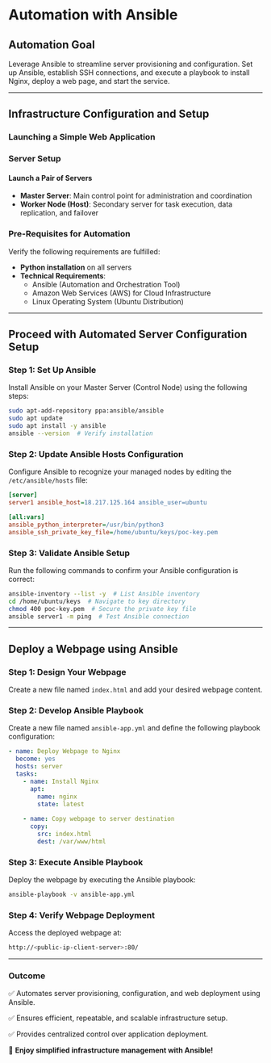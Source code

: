 # Automation with Ansible

## Automation Goal
Leverage Ansible to streamline server provisioning and configuration. Set up Ansible, establish SSH connections, and execute a playbook to install Nginx, deploy a web page, and start the service.

---

## Infrastructure Configuration and Setup
### Launching a Simple Web Application

### Server Setup
#### Launch a Pair of Servers
- **Master Server**: Main control point for administration and coordination
- **Worker Node (Host)**: Secondary server for task execution, data replication, and failover

### Pre-Requisites for Automation
Verify the following requirements are fulfilled:

- **Python installation** on all servers
- **Technical Requirements**:
    - Ansible (Automation and Orchestration Tool)
    - Amazon Web Services (AWS) for Cloud Infrastructure
    - Linux Operating System (Ubuntu Distribution)

---

## Proceed with Automated Server Configuration Setup

### Step 1: Set Up Ansible
Install Ansible on your Master Server (Control Node) using the following steps:

```sh
sudo apt-add-repository ppa:ansible/ansible
sudo apt update
sudo apt install -y ansible
ansible --version  # Verify installation
```

### Step 2: Update Ansible Hosts Configuration
Configure Ansible to recognize your managed nodes by editing the `/etc/ansible/hosts` file:

```ini
[server]
server1 ansible_host=18.217.125.164 ansible_user=ubuntu

[all:vars]
ansible_python_interpreter=/usr/bin/python3
ansible_ssh_private_key_file=/home/ubuntu/keys/poc-key.pem
```

### Step 3: Validate Ansible Setup
Run the following commands to confirm your Ansible configuration is correct:

```sh
ansible-inventory --list -y  # List Ansible inventory
cd /home/ubuntu/keys  # Navigate to key directory
chmod 400 poc-key.pem  # Secure the private key file
ansible server1 -m ping  # Test Ansible connection
```

---

## Deploy a Webpage using Ansible

### Step 1: Design Your Webpage
Create a new file named `index.html` and add your desired webpage content.

### Step 2: Develop Ansible Playbook
Create a new file named `ansible-app.yml` and define the following playbook configuration:

```yaml
- name: Deploy Webpage to Nginx
  become: yes
  hosts: server
  tasks:
    - name: Install Nginx
      apt:
        name: nginx
        state: latest
    
    - name: Copy webpage to server destination
      copy:
        src: index.html
        dest: /var/www/html
```

### Step 3: Execute Ansible Playbook
Deploy the webpage by executing the Ansible playbook:

```sh
ansible-playbook -v ansible-app.yml
```

### Step 4: Verify Webpage Deployment
Access the deployed webpage at:

```sh
http://<public-ip-client-server>:80/
```

---

### Outcome
✅ Automates server provisioning, configuration, and web deployment using Ansible.

✅ Ensures efficient, repeatable, and scalable infrastructure setup.

✅ Provides centralized control over application deployment.

🚀 **Enjoy simplified infrastructure management with Ansible!**

